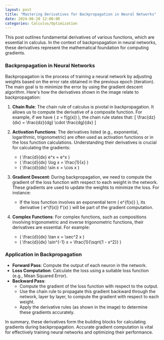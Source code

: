 ```yaml
---
layout: post
title: "Mastering Derivatives for Backpropagation in Neural Networks"
date: 2024-06-28 12:00:00
categories: Calculus/Optimization
---
```


This post outlines fundamental derivatives of various functions, which are essential in calculus. In the context of backpropagation in neural networks, these derivatives represent the mathematical foundation for computing gradients.

### Backpropagation in Neural Networks

Backpropagation is the process of training a neural network by adjusting weights based on the error rate obtained in the previous epoch (iteration). The main goal is to minimize the error by using the gradient descent algorithm. Here's how the derivatives shown in the image relate to backpropagation:

1. **Chain Rule**: The chain rule of calculus is pivotal in backpropagation. It allows us to compute the derivative of a composite function. For example, if we have \( z = f(g(x)) \), the chain rule states that:
   \[
   \frac{dz}{dx} = \frac{dz}{dg} \cdot \frac{dg}{dx}
   \]

2. **Activation Functions**: The derivatives listed (e.g., exponential, logarithmic, trigonometric) are often used as activation functions or in the loss function calculations. Understanding their derivatives is crucial for calculating the gradients:
   - \( \frac{d}{dx} e^x = e^x \)
   - \( \frac{d}{dx} \log x = \frac{1}{x} \)
   - \( \frac{d}{dx} \sin x = \cos x \)

3. **Gradient Descent**: During backpropagation, we need to compute the gradient of the loss function with respect to each weight in the network. These gradients are used to update the weights to minimize the loss. For instance:
   - If the loss function involves an exponential term \( e^{f(x)} \), its derivative \( e^{f(x)} f'(x) \) will be part of the gradient computation.

4. **Complex Functions**: For complex functions, such as compositions involving trigonometric and inverse trigonometric functions, their derivatives are essential. For example:
   - \( \frac{d}{dx} \tan x = \sec^2 x \)
   - \( \frac{d}{dx} \sin^{-1} x = \frac{1}{\sqrt{1 - x^2}} \)

### Application in Backpropagation

- **Forward Pass**: Compute the output of each neuron in the network.
- **Loss Computation**: Calculate the loss using a suitable loss function (e.g., Mean Squared Error).
- **Backward Pass**:
  - Compute the gradient of the loss function with respect to the output.
  - Use the chain rule to propagate this gradient backward through the network, layer by layer, to compute the gradient with respect to each weight.
  - Apply the derivative rules (as shown in the image) to determine these gradients accurately.

In summary, these derivatives form the building blocks for calculating gradients during backpropagation. Accurate gradient computation is vital for effectively training neural networks and optimizing their performance.
